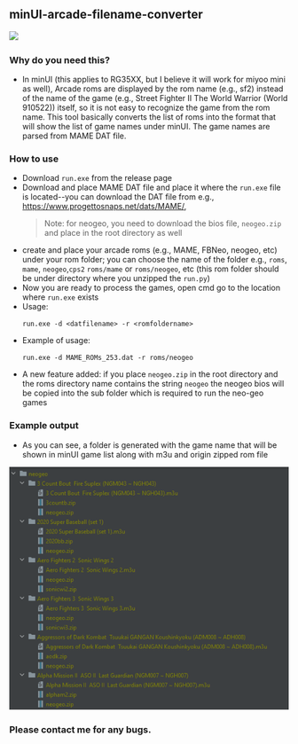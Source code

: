 ## minUI-arcade-filename-converter


<img src="https://user-images.githubusercontent.com/1568391/233839529-4f9a749b-cf3c-4831-b3dd-ce3603585c51.jpg" width="400" />

### Why do you need this?
- In minUI (this applies to RG35XX, but I believe it will work for miyoo mini as well), Arcade roms are displayed by the rom name (e.g., sf2) instead of the name of the game (e.g., Street Fighter II The World Warrior (World 910522)) itself, so it is not easy to recognize the game from the rom name. This tool basically converts the list of roms into the format that will show the list of game names under minUI. The game names are parsed from MAME DAT file.


### How to use
- Download ```run.exe``` from the release page
- Download and place MAME DAT file and place it where the ```run.exe``` file is located--you can download the DAT file from e.g., https://www.progettosnaps.net/dats/MAME/, 
  > Note: for neogeo, you need to download the bios file, ```neogeo.zip``` and place in the root directory as well
- create and place your arcade roms (e.g., MAME, FBNeo, neogeo, etc) under your rom folder; you can choose the name of the folder e.g., ```roms```, ```mame```, ```neogeo```,```cps2``` ```roms/mame``` or ```roms/neogeo```, etc (this rom folder should be under directory where you unzipped the ```run.py```)
- Now you are ready to process the games, open cmd go to the location where ```run.exe``` exists
- Usage:
  ```
  run.exe -d <datfilename> -r <romfoldername>
  ```
- Example of usage:
  ```
  run.exe -d MAME_ROMs_253.dat -r roms/neogeo
  ```
- A new feature added: if you place ```neogeo.zip``` in the root directory and the roms directory name contains the string ```neogeo``` the neogeo bios will be copied into the sub folder which is required to run the neo-geo games 

### Example output
- As you can see, a folder is generated with the game name that will be shown in minUI game list along with m3u and origin zipped rom file

![img.png](img.png)


### Please contact me for any bugs.
